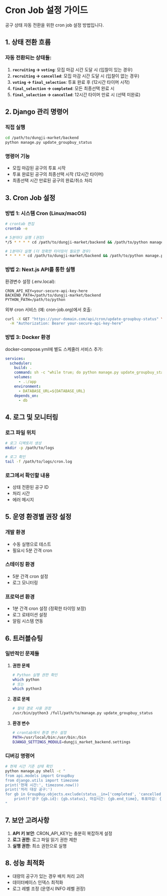 # Cron Job 설정 가이드

공구 상태 자동 전환을 위한 cron job 설정 방법입니다.

## 1. 상태 전환 흐름

### 자동 전환되는 상태들:
1. **`recruiting` → `voting`**: 모집 마감 시간 도달 시 (입찰이 있는 경우)
2. **`recruiting` → `cancelled`**: 모집 마감 시간 도달 시 (입찰이 없는 경우)
3. **`voting` → `final_selection`**: 투표 완료 후 (12시간 타이머 시작)
4. **`final_selection` → `completed`**: 모든 최종선택 완료 시
5. **`final_selection` → `cancelled`**: 12시간 타이머 만료 시 (선택 미완료)

## 2. Django 관리 명령어

### 직접 실행
```bash
cd /path/to/dungji-market/backend
python manage.py update_groupbuy_status
```

### 명령어 기능
- 모집 마감된 공구의 투표 시작
- 투표 완료된 공구의 최종선택 시작 (12시간 타이머)
- 최종선택 시간 만료된 공구의 완료/취소 처리

## 3. Cron Job 설정

### 방법 1: 시스템 Cron (Linux/macOS)

```bash
# crontab 편집
crontab -e

# 5분마다 실행 (권장)
*/5 * * * * cd /path/to/dungji-market/backend && /path/to/python manage.py update_groupbuy_status >> /path/to/logs/cron.log 2>&1

# 1분마다 실행 (더 정확한 타이밍이 필요한 경우)
* * * * * cd /path/to/dungji-market/backend && /path/to/python manage.py update_groupbuy_status >> /path/to/logs/cron.log 2>&1
```

### 방법 2: Next.js API를 통한 실행

환경변수 설정 (.env.local):
```env
CRON_API_KEY=your-secure-api-key-here
BACKEND_PATH=/path/to/dungji-market/backend
PYTHON_PATH=/path/to/python
```

외부 cron 서비스 (예: cron-job.org)에서 호출:
```bash
curl -X GET "https://your-domain.com/api/cron/update-groupbuy-status" \
  -H "Authorization: Bearer your-secure-api-key-here"
```

### 방법 3: Docker 환경

docker-compose.yml에 별도 스케줄러 서비스 추가:
```yaml
services:
  scheduler:
    build: .
    command: sh -c "while true; do python manage.py update_groupbuy_status; sleep 300; done"
    volumes:
      - .:/app
    environment:
      - DATABASE_URL=${DATABASE_URL}
    depends_on:
      - db
```

## 4. 로그 및 모니터링

### 로그 파일 위치
```bash
# 로그 디렉토리 생성
mkdir -p /path/to/logs

# 로그 확인
tail -f /path/to/logs/cron.log
```

### 로그에서 확인할 내용
- 상태 전환된 공구 ID
- 처리 시간
- 에러 메시지

## 5. 운영 환경별 권장 설정

### 개발 환경
- 수동 실행으로 테스트
- 필요시 5분 간격 cron

### 스테이징 환경
- 5분 간격 cron 설정
- 로그 모니터링

### 프로덕션 환경
- 1분 간격 cron 설정 (정확한 타이밍 보장)
- 로그 로테이션 설정
- 알림 시스템 연동

## 6. 트러블슈팅

### 일반적인 문제들

1. **권한 문제**
   ```bash
   # Python 실행 권한 확인
   which python
   # 또는
   which python3
   ```

2. **경로 문제**
   ```bash
   # 절대 경로 사용 권장
   /usr/bin/python3 /full/path/to/manage.py update_groupbuy_status
   ```

3. **환경 변수**
   ```bash
   # crontab에서 환경 변수 설정
   PATH=/usr/local/bin:/usr/bin:/bin
   DJANGO_SETTINGS_MODULE=dungji_market_backend.settings
   ```

### 디버깅 명령어

```bash
# 현재 시간 기준 상태 확인
python manage.py shell -c "
from api.models import GroupBuy
from django.utils import timezone
print('현재 시간:', timezone.now())
print('처리 대상 공구:')
for gb in GroupBuy.objects.exclude(status__in=['completed', 'cancelled']):
    print(f'공구 {gb.id}: {gb.status}, 마감시간: {gb.end_time}, 투표마감: {gb.voting_end}')
"
```

## 7. 보안 고려사항

1. **API 키 보안**: CRON_API_KEY는 충분히 복잡하게 설정
2. **로그 권한**: 로그 파일 읽기 권한 제한
3. **실행 권한**: 최소 권한으로 실행

## 8. 성능 최적화

- 대량의 공구가 있는 경우 배치 처리 고려
- 데이터베이스 인덱스 최적화
- 로그 레벨 조정 (운영시 INFO 레벨 권장)